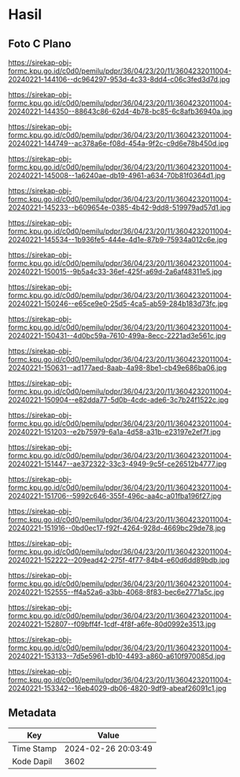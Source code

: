 # Hasil

## Foto C Plano

https://sirekap-obj-formc.kpu.go.id/c0d0/pemilu/pdpr/36/04/23/20/11/3604232011004-20240221-144106--dc964297-953d-4c33-8dd4-c06c3fed3d7d.jpg

https://sirekap-obj-formc.kpu.go.id/c0d0/pemilu/pdpr/36/04/23/20/11/3604232011004-20240221-144350--88643c86-62d4-4b78-bc85-6c8afb36940a.jpg

https://sirekap-obj-formc.kpu.go.id/c0d0/pemilu/pdpr/36/04/23/20/11/3604232011004-20240221-144749--ac378a6e-f08d-454a-9f2c-c9d6e78b450d.jpg

https://sirekap-obj-formc.kpu.go.id/c0d0/pemilu/pdpr/36/04/23/20/11/3604232011004-20240221-145008--1a6240ae-db19-4961-a634-70b81f0364d1.jpg

https://sirekap-obj-formc.kpu.go.id/c0d0/pemilu/pdpr/36/04/23/20/11/3604232011004-20240221-145233--b609654e-0385-4b42-9dd8-519979ad57d1.jpg

https://sirekap-obj-formc.kpu.go.id/c0d0/pemilu/pdpr/36/04/23/20/11/3604232011004-20240221-145534--1b936fe5-444e-4d1e-87b9-75934a012c6e.jpg

https://sirekap-obj-formc.kpu.go.id/c0d0/pemilu/pdpr/36/04/23/20/11/3604232011004-20240221-150015--9b5a4c33-36ef-425f-a69d-2a6af48311e5.jpg

https://sirekap-obj-formc.kpu.go.id/c0d0/pemilu/pdpr/36/04/23/20/11/3604232011004-20240221-150246--e65ce9e0-25d5-4ca5-ab59-284b183d73fc.jpg

https://sirekap-obj-formc.kpu.go.id/c0d0/pemilu/pdpr/36/04/23/20/11/3604232011004-20240221-150431--4d0bc59a-7610-499a-8ecc-2221ad3e561c.jpg

https://sirekap-obj-formc.kpu.go.id/c0d0/pemilu/pdpr/36/04/23/20/11/3604232011004-20240221-150631--ad177aed-8aab-4a98-8be1-cb49e686ba06.jpg

https://sirekap-obj-formc.kpu.go.id/c0d0/pemilu/pdpr/36/04/23/20/11/3604232011004-20240221-150904--e82dda77-5d0b-4cdc-ade6-3c7b24f1522c.jpg

https://sirekap-obj-formc.kpu.go.id/c0d0/pemilu/pdpr/36/04/23/20/11/3604232011004-20240221-151203--e2b75979-6a1a-4d58-a31b-e23197e2ef7f.jpg

https://sirekap-obj-formc.kpu.go.id/c0d0/pemilu/pdpr/36/04/23/20/11/3604232011004-20240221-151447--ae372322-33c3-4949-9c5f-ce26512b4777.jpg

https://sirekap-obj-formc.kpu.go.id/c0d0/pemilu/pdpr/36/04/23/20/11/3604232011004-20240221-151706--5992c646-355f-496c-aa4c-a01fba196f27.jpg

https://sirekap-obj-formc.kpu.go.id/c0d0/pemilu/pdpr/36/04/23/20/11/3604232011004-20240221-151916--0bd0ec17-f92f-4264-928d-4669bc29de78.jpg

https://sirekap-obj-formc.kpu.go.id/c0d0/pemilu/pdpr/36/04/23/20/11/3604232011004-20240221-152222--209ead42-275f-4f77-84b4-e60d6dd89bdb.jpg

https://sirekap-obj-formc.kpu.go.id/c0d0/pemilu/pdpr/36/04/23/20/11/3604232011004-20240221-152555--ff4a52a6-a3bb-4068-8f83-bec6e2771a5c.jpg

https://sirekap-obj-formc.kpu.go.id/c0d0/pemilu/pdpr/36/04/23/20/11/3604232011004-20240221-152807--f09bff4f-1cdf-4f8f-a6fe-80d0992e3513.jpg

https://sirekap-obj-formc.kpu.go.id/c0d0/pemilu/pdpr/36/04/23/20/11/3604232011004-20240221-153133--7d5e5961-db10-4493-a860-a610f970085d.jpg

https://sirekap-obj-formc.kpu.go.id/c0d0/pemilu/pdpr/36/04/23/20/11/3604232011004-20240221-153342--16eb4029-db06-4820-9df9-abeaf26091c1.jpg


## Metadata

| Key        | Value               |
| ---------- | ------------------- |
| Time Stamp | 2024-02-26 20:03:49 |
| Kode Dapil | 3602                |



